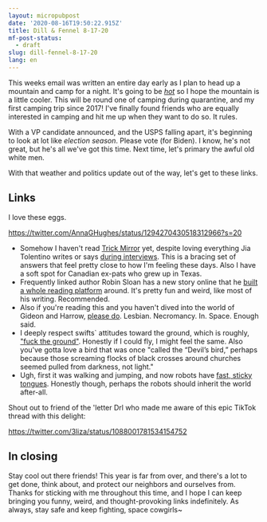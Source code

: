 ```yaml
---
layout: micropubpost
date: '2020-08-16T19:50:22.915Z'
title: Dill & Fennel 8-17-20
mf-post-status:
  - draft
slug: dill-fennel-8-17-20
lang: en
---
```

This weeks email was written an entire day early as I plan to head up a mountain and camp for a night. It's going to be [*hot*](https://weatherwest.com/archives/7427) so I hope the mountain is a little cooler. This will be round one of camping during quarantine, and my first camping trip since 2017! I've finally found friends who are equally interested in camping and hit me up when they want to do so. It rules.

With a VP candidate announced, and the USPS falling apart, it's beginning to look at lot like *election season*. Please vote (for Biden). I know, he's not great, but he's all we've got this time. Next time, let's primary the awful old white men.

With that weather and politics update out of the way, let's get to these links.

## Links

I love these eggs.

https://twitter.com/AnnaGHughes/status/1294270430518312966?s=20

* Somehow I haven't read [Trick Mirror](https://bookshop.org/books/trick-mirror-reflections-on-self-delusion/9780525510567) yet, despite loving everything Jia Tolentino writes or says [during interviews](https://www.interviewmagazine.com/culture/ask-a-sane-person-jia-tolentino-book-2020-hope). This is a bracing set of answers that feel pretty close to how I'm feeling these days. Also I have a soft spot for Canadian ex-pats who grew up in Texas.
* Frequently linked author Robin Sloan has a new story online that he [built a whole reading platform](https://www.robinsloan.com/books/annabel-scheme-serial/) around. It's pretty fun and weird, like most of his writing. Recommended.
* Also if you're reading this and you haven't dived into the world of Gideon and Harrow, [please do](https://us.macmillan.com/books/9781250313225). Lesbian. Necromancy. In. Space. Enough said.
* I deeply respect swifts` attitudes toward the ground, which is roughly, ["fuck the ground"](https://www.nytimes.com/2020/07/29/magazine/vesper-flights.html). Honestly if I could fly, I might feel the same. Also you've gotta love a bird that was once "called the “Devil’s bird,” perhaps because those screaming flocks of black crosses around churches seemed pulled from darkness, not light."
* Ugh, first it was walking and jumping, and now robots have [fast, sticky tongues](https://gizmodo.com/this-lightning-fast-robotic-tongue-ensures-youll-snatch-1844726672). Honestly though, perhaps the robots should inherit the world after-all.

Shout out to friend of the 'letter Drl who made me aware of this epic TikTok thread with this delight:

https://twitter.com/3liza/status/1088001781534154752

## In closing

Stay cool out there friends! This year is far from over, and there's a lot to get done, think about, and protect our neighbors and ourselves from. Thanks for sticking with me throughout this time, and I hope I can keep bringing you funny, weird, and thought-provoking links indefinitely. As always, stay safe and keep fighting, space cowgirls~
